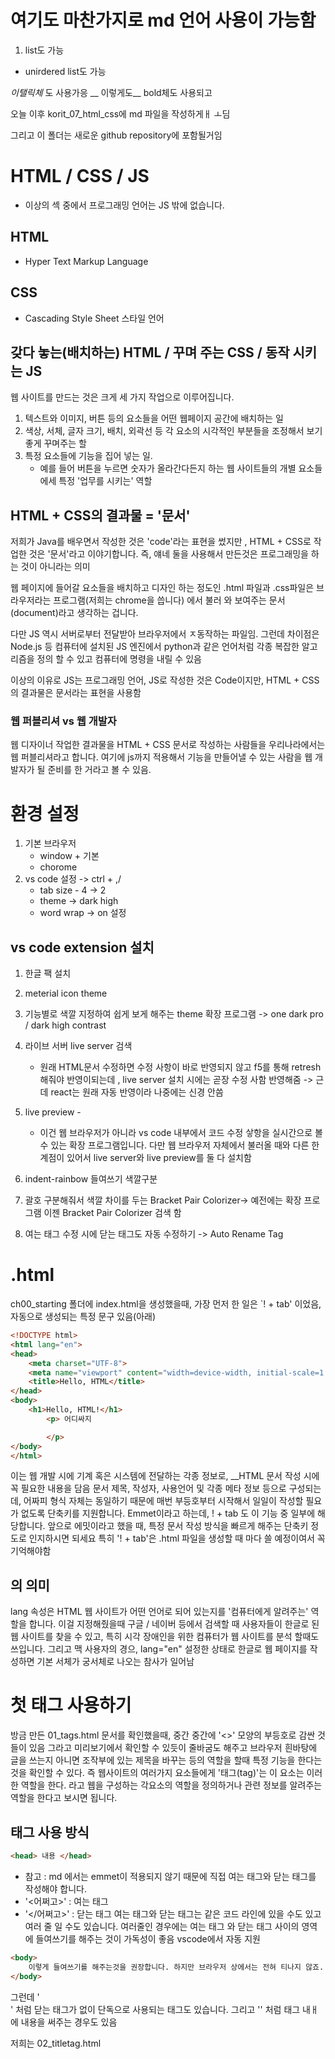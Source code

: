 # 여기도 마찬가지로 md 언어 사용이 가능함

1. list도 가능
- unirdered list도 가능

_이탤릭체_ 도 사용가응
__ 이렇게도__ bold체도 사용되고

오늘 이후 korit_07_html_css에 md 파일을 작성하게ㅐ ㅗ딤

그리고 이 폴더는 새로운 github repository에 포함될거임
 
# HTML / CSS / JS
- 이상의 섹 중에서 프로그래밍 언어는 JS 밖에 없습니다.
## HTML
- Hyper Text Markup Language
## CSS
- Cascading Style Sheet 스타일 언어

## 갖다 놓는(배치하는) HTML / 꾸며 주는 CSS / 동작 시키는 JS
웹 사이트를 만드는 것은 크게 세 가지 작업으로 이루어집니다.
1. 텍스트와 이미지, 버튼 등의 요소들을 어떤 웹페이지 공간에 배치하는 일
2. 색상, 서체, 글자 크기, 배치, 외곽선 등 각 요소의 시각적인 부분들을 조정해서 보기 좋게 꾸며주는 할
3. 특정 요소들에 기능을 집어 넣는 일.
    - 예를 들어 버튼을 누르면 숫자가 올라간다든지 하는 웹 사이트들의 개별 요소들에세
    특정 '업무를 시키는' 역할

## HTML + CSS의 결과물 = '문서'
저희가 Java를 배우면서 작성한 것은 'code'라는 표현을 썼지만 , HTML + CSS로 작업한 것은
'문서'라고 이야기합니다. 즉, 얘네 둘을 사용해서 만든것은 프로그래밍을 하는 것이 아니라는 의미

웹 페이지에 들어갈 요소들을 배치하고 디자인 하는 정도인 .html 파일과 .css파일은
브라우저라는 프로그램(저희는 chrome을 씁니다) 에서 불러 와 보여주는 문서(document)라고
생각하는 겁니다.

다만 JS 역시 서버로부터 전달받아 브라우저에서 ㅈ동작하는 파일임. 그런데 차이점은 Node.js 등 
컴퓨터에 설치된 JS 엔진에서 python과 같은 언어처럼 각종 복잡한 알고리즘을 정의 할 수 있고 컴퓨터에 명령을 내릴 수 있음

이상의 이유로 JS는 프로그래밍 언어, JS로 작성한 것은 Code이지만, HTML + CSS의 결과물은 문서라는 표현을 사용함

### 웹 퍼블리셔 vs 웹 개발자
웹 디자이너 작업한 결과물을 HTML + CSS 문서로 작성하는 사람들을 우리나라에서는 웹 퍼블리셔라고 합니다.
여기에 js까지 적용해서 기능을 만들어낼 수 있는 사람을 웹 개발자가 될 준비를 한 거라고 볼 수 있음.

# 환경 설정
1. 기본 브라우저
    - window + 기본
    - chorome
2. vs code 설정 -> ctrl + ,/
    - tab size - 4 -> 2
    - theme -> dark high
    - word wrap -> on 설정
## vs code extension 설치
1. 한글 팩 설치
2. meterial icon theme
3. 기능별로 색깔 지정하여 쉽게 보게 해주는 theme 확장 프로그램 -> one dark pro / dark high contrast
4. 라이브 서버 live server 검색
    - 원래 HTML문서 수정하면 수정 사항이 바로 반영되지 않고 f5를 통해
    retresh 해줘야 반영이되는데 , live server 설치 시에는 곧장 수정 사함 반영해줌
    -> 근데 react는 원래 자동 반영이라 나중에는 신경 안씀
5. live preview -
    - 이건 웹 브라우저가 아니라 vs code 내부에서 코드 수정 샇항을
    실시간으로 볼 수 있는 확장 프로그램입니다. 다만 웹 브라우저 자체에서
    불러올 때와 다른 한계점이 있어서 live server와 live preview를 둘 다
    설치함
6. indent-rainbow 들여쓰기 색깔구분

7. 괄호 구분해줘서 색깔 차이를 두는 Bracket Pair Colorizer-> 예전에는 확장 프로그램 이젠 Bracket Pair Colorizer 검색 함

8. 여는 태그 수정 시에 닫는 태그도 자동 수정하기 -> Auto Rename Tag

# .html
ch00_starting 폴더에 index.html을 생성했을때, 가장 먼저 한 일은
`! + tab' 이었음, 자동으로 생성되는 특정 문구 있음(아래)

```html
<!DOCTYPE html>
<html lang="en">
<head>
    <meta charset="UTF-8">
    <meta name="viewport" content="width=device-width, initial-scale=1.0">
    <title>Hello, HTML</title>
</head>
<body>
    <h1>Hello, HTML!</h1>
        <p> 어디싸지

        </p>
</body>
</html>
```
이는 웹 개발 시에 기계 혹은 시스템에 전달하는 각종 정보로, __HTML 문서 작성 시에 꼭 필요한 내용을 담음
문서 제목, 작성자, 사용언어 및 각종 메타 정보 등으로 구성되는데, 어짜피 형식 자체는 동일하기 때문에 매번
부등호부터 시작해서 일일이 작성할 필요가 없도록 단축키를 지원합니다.
Emmet이라고 하는데, ! + tab 도 이 기능 중 일부에 해당합니다.
앞으로 에밋이라고 했을 때, 특정 문서 작성 방식을 빠르게 해주는 단축키 정도로 인지하시면 되세요
특히 '! + tab'은 .html 파일을 생성할 때 마다 쓸 예정이여서 꼭 기억해야함

## <html lang="ko"> 의 의미
lang 속성은 HTML 웹 사이트가 어떤 언어로 되어 있는지를 '컴퓨터에게 알려주는' 역할을 합니다. 이걸 지정해줬을때 구글 / 네이버
등에서 검색할 때 사용자들이 한글로 된 웹 사이트를 찾을 수 있고, 특히 시각 장애인을 위한 컴퓨터가 웹 사이트를 분석 할때도
쓰입니다. 그리고 맥 사용자의 경으, lang="en" 설정한 상태로 한글로 웹 페이지를 작성하면 기본 서체가 궁서체로 나오는 참사가 일어남

# 첫 태그 사용하기
방금 만든 01_tags.html 문서를 확인했을때, 중간 중간에 '<>' 모양의 부등호로
감싼 것들이 있음 그라고 미리보기에서 확인할 수 있듯이 줄바굼도 해주고 브라우저 흰바탕에 글을 쓰는지 아니면 조작부에 있는 제목을 바꾸는 등의 역할을 할때 특정
기능을 한다는 것을 확인할 수 있다.
즉 웹사이트의 여러가지 요소들에게 '태그(tag)'는 이 요소는 이러한 역할을 한다. 라고
웹을 구성하는 각요소의 역할을 정의하거나 관련 정보를 알려주는 역할을 한다고 보시면 됩니다.

## 태그 사용 방식
```html
<head> 내용 </head>
```
- 참고 : md 에서는 emmet이 적용되지 않기 때문에 직접 여는 태그와 닫는 태그를 작성해야 합니다.
- '<어쩌고>' : 여는 태그
- '</어쩌고>' : 닫는 태그
여는 태그와 닫는 태그는 같은 코드 라인에 있을 수도 있고 여러 줄 일 수도 있습니다.
여러줄인 경우에는 여는 태그 와 닫는 태그 사이의 영역에 들여쓰기를 해주는 것이 가독성이 좋음 vscode에서 자동 지원

```html
<body>
    이렇게 들여쓰기를 해주는것을 권장합니다. 하지만 브라우저 상에서는 전혀 티나지 않죠. 단지 사람이 알아보기 편하기 위해 예의상 들여쓰기를 합니다.
</body>
```

그런데 '<br>' 처럼 닫는 태그가 없이 단독으로 사용되는 태그도 있습니다.
그리고 '<meta charset ="UTF-8">' 처럼 태그 내ㅐ에 내용을 써주는 경우도 있음

저희는 02_titletag.html